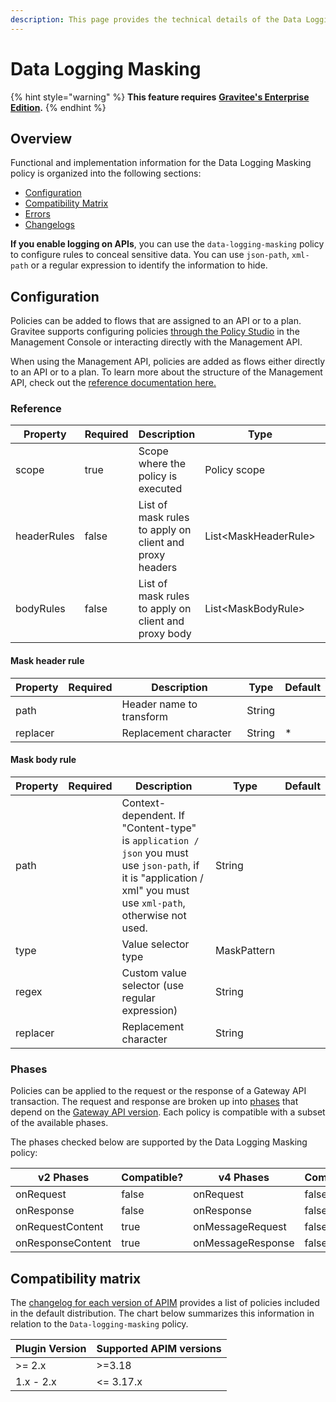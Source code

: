 ```yaml
---
description: This page provides the technical details of the Data Logging Masking policy
---
```


# Data Logging Masking

{% hint style="warning" %}
**This feature requires** [**Gravitee's Enterprise Edition**](../../overview/introduction-to-gravitee-api-management-apim/ee-vs-oss.md)**.**
{% endhint %}

## Overview

Functional and implementation information for the Data Logging Masking policy is organized into the following sections:

* [Configuration](data-logging-masking.md#configuration)
* [Compatibility Matrix](data-logging-masking.md#compatibility-matrix)
* [Errors](data-logging-masking.md#errors)
* [Changelogs](data-logging-masking.md#changelogs)

**If you enable logging on APIs**, you can use the `data-logging-masking` policy to configure rules to conceal sensitive data. You can use `json-path`, `xml-path` or a regular expression to identify the information to hide.

## Configuration

Policies can be added to flows that are assigned to an API or to a plan. Gravitee supports configuring policies [through the Policy Studio](../../guides/policy-design/) in the Management Console or interacting directly with the Management API.

When using the Management API, policies are added as flows either directly to an API or to a plan. To learn more about the structure of the Management API, check out the [reference documentation here.](../management-api-reference/)

### Reference

<table><thead><tr><th>Property</th><th data-type="checkbox">Required</th><th>Description</th><th>Type</th><th>Default</th></tr></thead><tbody><tr><td>scope</td><td>true</td><td>Scope where the policy is executed</td><td>Policy scope</td><td>REQUEST_CONTENT</td></tr><tr><td>headerRules</td><td>false</td><td>List of mask rules to apply on client and proxy headers</td><td>List&#x3C;MaskHeaderRule></td><td></td></tr><tr><td>bodyRules</td><td>false</td><td>List of mask rules to apply on client and proxy body</td><td>List&#x3C;MaskBodyRule></td><td></td></tr></tbody></table>

#### Mask header rule

| Property | Required | Description              | Type   | Default |
| -------- | -------- | ------------------------ | ------ | ------- |
| path     |          | Header name to transform | String |         |
| replacer |          | Replacement character    | String | \*      |

#### Mask body rule

| Property | Required | Description                                                                                                                                                      | Type        | Default |
| -------- | -------- | ---------------------------------------------------------------------------------------------------------------------------------------------------------------- | ----------- | ------- |
| path     |          | Context-dependent. If "Content-type" is `application / json` you must use `json-path`, if it is "application / xml" you must use `xml-path`, otherwise not used. | String      |         |
| type     |          | Value selector type                                                                                                                                              | MaskPattern |         |
| regex    |          | Custom value selector (use regular expression)                                                                                                                   | String      |         |
| replacer |          | Replacement character                                                                                                                                            | String      |         |

### Phases

Policies can be applied to the request or the response of a Gateway API transaction. The request and response are broken up into [phases](broken-reference) that depend on the [Gateway API version](../../overview/gravitee-api-definitions-and-execution-engines.md). Each policy is compatible with a subset of the available phases.

The phases checked below are supported by the Data Logging Masking policy:

<table data-full-width="false"><thead><tr><th width="202">v2 Phases</th><th width="139" data-type="checkbox">Compatible?</th><th width="198">v4 Phases</th><th data-type="checkbox">Compatible?</th></tr></thead><tbody><tr><td>onRequest</td><td>false</td><td>onRequest</td><td>false</td></tr><tr><td>onResponse</td><td>false</td><td>onResponse</td><td>false</td></tr><tr><td>onRequestContent</td><td>true</td><td>onMessageRequest</td><td>false</td></tr><tr><td>onResponseContent</td><td>true</td><td>onMessageResponse</td><td>false</td></tr></tbody></table>

## Compatibility matrix

The [changelog for each version of APIM](../../releases-and-changelog/changelog/) provides a list of policies included in the default distribution. The chart below summarizes this information in relation to the `Data-logging-masking` policy.

<table data-full-width="false"><thead><tr><th>Plugin Version</th><th>Supported APIM versions</th></tr></thead><tbody><tr><td>>= 2.x</td><td>>=3.18</td></tr><tr><td>1.x - 2.x</td><td>&#x3C;= 3.17.x</td></tr></tbody></table>

